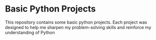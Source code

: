 # Basic Python Projects
This repository contains some basic python projects. Each project was designed to help me sharpen my problem-solving skills and reinforce my understanding of Python
